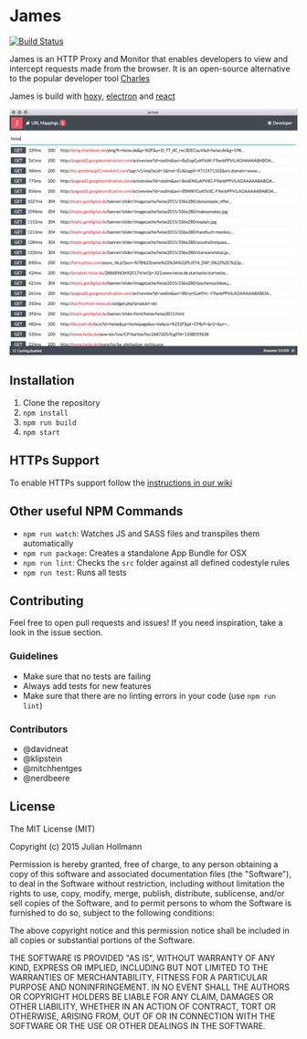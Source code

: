 # James

[![Build Status](https://travis-ci.org/uxebu/james.svg?branch=master)](https://travis-ci.org/uxebu/james)

James is an HTTP Proxy and Monitor that enables developers to view and intercept requests made from the browser.
It is an open-source alternative to the popular developer tool [Charles](http://www.charlesproxy.com/)

James is build with [hoxy](https://github.com/greim/hoxy), [electron](https://github.com/atom/electron) and [react](https://facebook.github.io/react/index.html)

![](resource/screenshot-1.png)

## Installation

 1. Clone the repository
 2. `npm install`
 3. `npm run build`
 4. `npm start`
 
## HTTPs Support

To enable HTTPs support follow the [instructions in our wiki](https://github.com/uxebu/james/wiki/Configuring-James-for-HTTPS)

## Other useful NPM Commands

- `npm run watch`: Watches JS and SASS files and transpiles them automatically
- `npm run package`: Creates a standalone App Bundle for OSX
- `npm run lint`: Checks the `src` folder against all defined codestyle rules
- `npm run test`: Runs all tests

## Contributing

Feel free to open pull requests and issues!
If you need inspiration, take a look in the issue section.

### Guidelines
- Make sure that no tests are failing
- Always add tests for new features
- Make sure that there are no linting errors in your code (use `npm run lint`)

### Contributors
- @davidneat
- @klipstein
- @mitchhentges
- @nerdbeere

## License
The MIT License (MIT)

Copyright (c) 2015 Julian Hollmann

Permission is hereby granted, free of charge, to any person obtaining a copy of this software and associated documentation files (the "Software"), to deal in the Software without restriction, including without limitation the rights to use, copy, modify, merge, publish, distribute, sublicense, and/or sell copies of the Software, and to permit persons to whom the Software is furnished to do so, subject to the following conditions:

The above copyright notice and this permission notice shall be included in all copies or substantial portions of the Software.

THE SOFTWARE IS PROVIDED "AS IS", WITHOUT WARRANTY OF ANY KIND, EXPRESS OR IMPLIED, INCLUDING BUT NOT LIMITED TO THE WARRANTIES OF MERCHANTABILITY, FITNESS FOR A PARTICULAR PURPOSE AND NONINFRINGEMENT. IN NO EVENT SHALL THE AUTHORS OR COPYRIGHT HOLDERS BE LIABLE FOR ANY CLAIM, DAMAGES OR OTHER LIABILITY, WHETHER IN AN ACTION OF CONTRACT, TORT OR OTHERWISE, ARISING FROM, OUT OF OR IN CONNECTION WITH THE SOFTWARE OR THE USE OR OTHER DEALINGS IN THE SOFTWARE.
